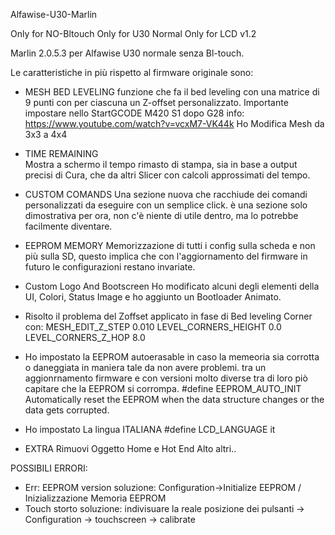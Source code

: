 Alfawise-U30-Marlin

Only for NO-Bltouch
Only for U30 Normal
Only for LCD v1.2

Marlin 2.0.5.3 per Alfawise U30 normale senza Bl-touch.

Le caratteristiche in più rispetto al firmware originale sono:
- MESH BED LEVELING
funzione che fa il bed leveling con una matrice di 9 punti con per ciascuna un Z-offset personalizzato.
Importante impostare nello StartGCODE M420 S1 dopo G28
info: https://www.youtube.com/watch?v=vcxM7-VK44k
Ho Modifica Mesh da 3x3 a 4x4

- TIME REMAINING  
Mostra a schermo il tempo rimasto di stampa, sia in base a output precisi di Cura, che da altri Slicer con calcoli approssimati del tempo.

- CUSTOM COMANDS
Una sezione nuova che racchiude dei comandi personalizzati da eseguire con un semplice click.
è una sezione solo dimostrativa per ora, non c'è niente di utile dentro, ma lo potrebbe facilmente diventare.

- EEPROM MEMORY
Memorizzazione di tutti i config sulla scheda e non più sulla SD, questo implica che con l'aggiornamento del firmware in futuro le configurazioni restano invariate.

- Custom Logo And Bootscreen
Ho modificato alcuni degli elementi della UI, Colori, Status Image e ho aggiunto un Bootloader Animato.

- Risolto il problema del Zoffset applicato in fase di Bed leveling Corner con:
MESH_EDIT_Z_STEP  0.010
LEVEL_CORNERS_HEIGHT      0.0
LEVEL_CORNERS_Z_HOP       8.0

- Ho impostato la EEPROM autoerasable in caso la memeoria sia corrotta o daneggiata in maniera tale da non avere problemi.
tra un aggionrnamento firmware e con versioni molto diverse tra di loro piò capitare che la EEPROM si corrompa.
#define EEPROM_AUTO_INIT
Automatically reset the EEPROM when the data structure changes or the data gets corrupted.

- Ho impostato La lingua ITALIANA
#define LCD_LANGUAGE it

- EXTRA
Rimuovi Oggetto
Home e Hot End Alto
altri..

POSSIBILI ERRORI:
   - Err: EEPROM version
   soluzione: Configuration->Initialize EEPROM / Inizializzazione Memoria EEPROM
   - Touch storto
   soluzione: indivisuare la reale posizione dei pulsanti -> Configuration -> touchscreen -> calibrate

   
   

